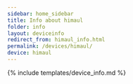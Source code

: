 ```yaml
---
sidebar: home_sidebar
title: Info about himaul
folder: info
layout: deviceinfo
redirect_from: himaul_info.html
permalink: /devices/himaul/
device: himaul
---
```

{% include templates/device_info.md %}
